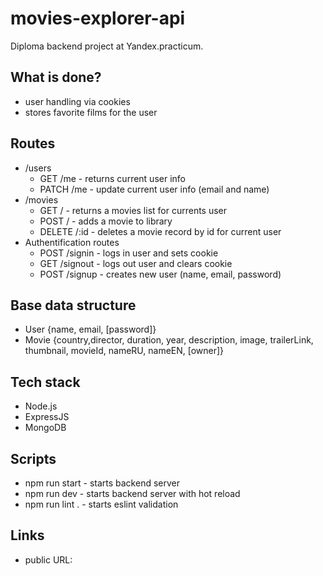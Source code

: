 # movies-explorer-api

Diploma backend project at Yandex.practicum. 

## What is done?
* user handling via cookies
* stores favorite films for the user

## Routes
* /users
  * GET /me - returns current user info
  * PATCH /me - update current user info (email and name) 
* /movies
  * GET / - returns a movies list for currents user
  * POST / - adds a movie to library
  * DELETE /:id - deletes a movie record by id for current user
* Authentification routes
  * POST /signin - logs in user and sets cookie
  * GET /signout - logs out user and clears cookie
  * POST /signup - creates new user (name, email, password)

## Base data structure
* User {name, email, [password]}
* Movie {country,director, duration, year, description, image, trailerLink, thumbnail, movieId, nameRU, nameEN, [owner]}

## Tech stack
* Node.js
* ExpressJS
* MongoDB

## Scripts
* npm run start - starts backend server
* npm run dev - starts backend server with hot reload
* npm run lint . - starts eslint validation

## Links
* public URL:
